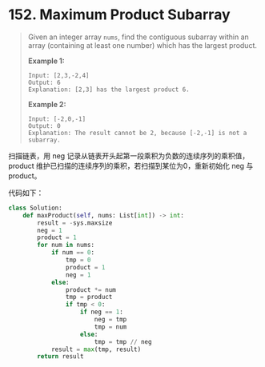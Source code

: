 # 152. Maximum Product Subarray

> Given an integer array `nums`, find the contiguous subarray within an array (containing at least one number) which has the largest product.
>
> **Example 1:**
>
> ```
> Input: [2,3,-2,4]
> Output: 6
> Explanation: [2,3] has the largest product 6.
> ```
>
> **Example 2:**
>
> ```
> Input: [-2,0,-1]
> Output: 0
> Explanation: The result cannot be 2, because [-2,-1] is not a subarray.
> ```

扫描链表，用 neg 记录从链表开头起第一段乘积为负数的连续序列的乘积值，product 维护已扫描的连续序列的乘积，若扫描到某位为0，重新初始化 neg 与 product。

代码如下：

```python
class Solution:
    def maxProduct(self, nums: List[int]) -> int:
        result = -sys.maxsize
        neg = 1
        product = 1
        for num in nums:
            if num == 0:
                tmp = 0
                product = 1
                neg = 1
            else:
                product *= num
                tmp = product
                if tmp < 0:
                    if neg == 1:
                        neg = tmp
                        tmp = num
                    else:
                        tmp = tmp // neg
            result = max(tmp, result)
        return result
```

